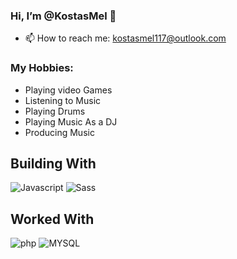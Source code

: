 ### Hi, I’m @KostasMel 👋

- 📫 How to reach me: kostasmel117@outlook.com

### My Hobbies: 
- Playing video Games
- Listening to Music
- Playing Drums
- Playing Music As a DJ
- Producing Music

## Building With
![Javascript](https://img.shields.io/badge/JAVASCRIPT-%23F7DF1E?logo=javascript&style=for-the-badge&logoColor=%23000)
![Sass](https://img.shields.io/badge/sass-%23CC6699?logo=sass&style=for-the-badge&logoColor=%23fff)

## Worked With
![php](https://img.shields.io/badge/PHP-%23777BB4?logo=php&style=for-the-badge&logoColor=%23fff)
![MYSQL](https://img.shields.io/badge/mysql-%234479A1?logo=mysql&style=for-the-badge&logoColor=%23fff)
